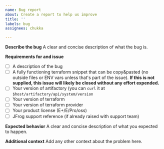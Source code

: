 ```yaml
---
name: Bug report
about: Create a report to help us improve
title: ''
labels: bug
assignees: chukka

---
```


**Describe the bug**
A clear and concise description of what the bug is.

**Requirements for and issue**
- [ ] A description of the bug
- [ ] A fully functioning terraform snippet that can be copy&pasted (no outside files or ENV vars unless that's part of the issue). **If this is not supplied, this issue will likely be closed without any effort expended.**
- [ ] Your version of artifactory (you can `curl` it at `$host/artifactory/api/system/version`
- [ ] Your version of terraform
- [ ] Your version of terraform provider
- [ ] Your product license (E+/E/Pro/oss)
- [ ] JFrog support reference (if already raised with support team)

**Expected behavior**
A clear and concise description of what you expected to happen.

**Additional context**
Add any other context about the problem here.
